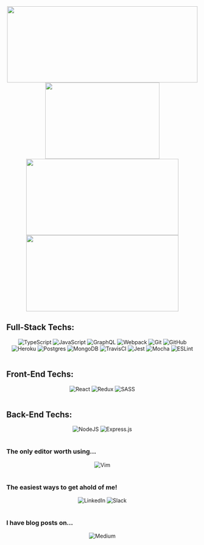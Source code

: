 <div align="center">
  <a href="https://github.com/mainlyetcetera/github-readme-stats">
    <img align="center" src="https://github-readme-stats.vercel.app/api?username=mainlyetcetera&show_icons=true&theme=tokyonight" height="200" width="500"/>
  </a>
  <a href="https://github.com/mainlyetcetera/github-readme-stats">
    <img align="center" src="https://github-readme-stats.vercel.app/api/top-langs/?username=mainlyetcetera&theme=tokyonight" height="200" width="300"/>
  </a>
  </br>
   <a href="https://github.com/mainlyetcetera/todo_pern_server">
    <img align="center" src="https://github-readme-stats.vercel.app/api/pin/?username=mainlyetcetera&repo=todo_pern_server&theme=tokyonight" height="200" width="400"/>
  </a>
   <a href="https://github.com/mainlyetcetera/rotten_tomatillos">
    <img align="center" src="https://github-readme-stats.vercel.app/api/pin/?username=mainlyetcetera&repo=rotten_tomatillos&theme=tokyonight" height="200" width="400"/>
  </a>
</div>

<!--
**mainlyetcetera/mainlyetcetera** is a ✨ _special_ ✨ repository because its `README.md` (this file) appears on your GitHub profile.

Here are some ideas to get you started:

### Hi there 👋

- 🔭 I’m currently working on ...
- 🌱 I’m currently learning ...
- 👯 I’m looking to collaborate on ...
- 🤔 I’m looking for help with ...
- 💬 Ask me about ...
- 📫 How to reach me: ...
- 😄 Pronouns: ...
- ⚡ Fun fact: ...
-->

## Full-Stack Techs:

<div align="center">
  <img alt="TypeScript" src="https://img.shields.io/badge/typescript-%23007ACC.svg?&style=for-the-badge&logo=typescript&logoColor=white"/>
  <img alt="JavaScript" src="https://img.shields.io/badge/javascript-%23323330.svg?&style=for-the-badge&logo=javascript&logoColor=%23F7DF1E"/>  
  <img alt="GraphQL" src="https://img.shields.io/badge/-GraphQL-E10098?style=for-the-badge&logo=graphql"/>  
  <img alt="Webpack" src="https://img.shields.io/badge/webpack-%238DD6F9.svg?&style=for-the-badge&logo=webpack&logoColor=black" />
  <img alt="Git" src="https://img.shields.io/badge/git-%23F05033.svg?&style=for-the-badge&logo=git&logoColor=white"/>
  <img alt="GitHub" src="https://img.shields.io/badge/github-%23121011.svg?&style=for-the-badge&logo=github&logoColor=white"/>
  <img alt="Heroku" src="https://img.shields.io/badge/heroku-%23430098.svg?&style=for-the-badge&logo=heroku&logoColor=white"/>
  <img alt="Postgres" src ="https://img.shields.io/badge/postgres-%23316192.svg?&style=for-the-badge&logo=postgresql&logoColor=white"/>
  <img alt="MongoDB" src ="https://img.shields.io/badge/MongoDB-%234ea94b.svg?&style=for-the-badge&logo=mongodb&logoColor=white"/>
  <img alt="TravisCI" src="https://img.shields.io/badge/travisci-%232B2F33.svg?&style=for-the-badge&logo=travis&logoColor=white"/>
  <img alt="Jest" src="https://img.shields.io/badge/-jest-%23C21325?&style=for-the-badge&logo=jest&logoColor=white"/>
  <img alt="Mocha" src="https://img.shields.io/badge/-mocha-%238D6748?&style=for-the-badge&logo=mocha&logoColor=white"/>
  <img alt="ESLint" src="https://img.shields.io/badge/ESLint-4B3263?style=for-the-badge&logo=eslint&logoColor=white" />
</div>
</br>

## Front-End Techs:

<div align="center">
  <img alt="React" src="https://img.shields.io/badge/react-%2320232a.svg?&style=for-the-badge&logo=react&logoColor=%2361DAFB"/>
  <img alt="Redux" src="https://img.shields.io/badge/redux-%23593d88.svg?&style=for-the-badge&logo=redux&logoColor=white"/>
  <img alt="SASS" src="https://img.shields.io/badge/SASS-hotpink.svg?&style=for-the-badge&logo=SASS&logoColor=white"/>
</div>
</br>

## Back-End Techs:

<div align="center">
  <img alt="NodeJS" src="https://img.shields.io/badge/node.js-%2343853D.svg?&style=for-the-badge&logo=node.js&logoColor=white"/>
  <img alt="Express.js" src="https://img.shields.io/badge/express.js-%23404d59.svg?&style=for-the-badge"/>
</div>
</br>

### The only editor worth using... 

<div align="center">
  <img alt="Vim" src="https://img.shields.io/badge/VIM-%2311AB00.svg?&style=for-the-badge&logo=vim&logoColor=white"/>
</div>
</br>

### The easiest ways to get ahold of me!

<div align="center">
  <img alt="LinkedIn" src="https://img.shields.io/badge/linkedin-%230077B5.svg?&style=for-the-badge&logo=linkedin&logoColor=white"/>
  <img alt="Slack" src="https://img.shields.io/badge/Slack-4A154B?style=for-the-badge&logo=slack&logoColor=white" />
</div>
</br>

### I have blog posts on...

<div align="center">
  <img alt="Medium" src="https://img.shields.io/badge/Medium-%23000000.svg?&style=for-the-badge&logo=Medium&logoColor=white"/>
</div>
